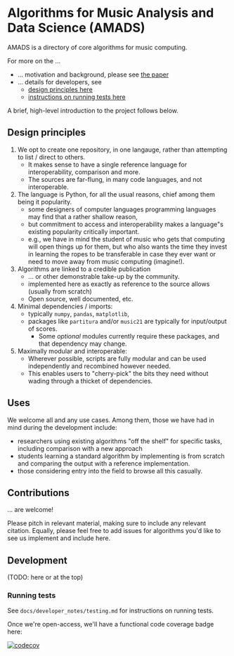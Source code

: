 # Algorithms for Music Analysis and Data Science (AMADS)

AMADS is a directory of core algorithms for music computing.

For more on the ...
- ... motivation and background, please see [the paper](./paper.md)
- ... details for developers, see
  - [design principles here](./docs/developer_notes/design.rst)
  - [instructions on running tests here](./docs/developer_notes/testing.rst)

A brief, high-level introduction to the project follows below.

## Design principles

1. We opt to create one repository, in one langauge, rather than attempting to list / direct to others.
   - It makes sense to have a single reference language for interoperability, comparison and more.
   - The sources are far-flung, in many code languages, and not interoperable.
2. The language is Python, for all the usual reasons, chief among them being it popularity.
   - some designers of computer languages programming languages may find that a rather shallow reason,
   - but commitment to access and interoperability makes a language"s existing popularity critically important.
   - e.g., we have in mind the student of music who gets that computing will open things up for them, but who also wants the time they invest in learning the ropes to be transferable in case they ever want or need to move away from music computing (imagine!).
3. Algorithms are linked to a credible publication
   - ... or other demonstrable take-up by the community.
   - implemented here as exactly as reference to the source allows (usually from scratch)
   - Open source, well documented, etc.
4. Minimal dependencies / imports:
   - typically `numpy`, `pandas`, `matplotlib`,
   - packages like `partitura` and/or `music21` are typically for input/output of scores.
     - Some _optional_ modules currently require these packages, and that dependency may change.
5. Maximally modular and interoperable:
     - Wherever possible, scripts are fully modular and can be used independently and recombined however needed.
     - This enables users to "cherry-pick" the bits they need without wading through a thicket of dependencies.


## Uses

We welcome all and any use cases.
Among them, those we have had in mind during the development include:
- researchers using existing algorithms "off the shelf" for specific tasks, including comparison with a new approach
- students learning a standard algorithm by implementing is from scratch and comparing the output with a reference implementation.
- those considering entry into the field to browse all this casually.


## Contributions

... are welcome!

Please pitch in relevant material, making sure to include any relevant citation.
Equally, please feel free to add issues for algorithms you'd like to see us implement and include here.


## Development

(TODO: here or at the top)

### Running tests

See `docs/developer_notes/testing.md` for instructions on running tests.

Once we're open-access, we'll have a functional code coverage badge here:

[![codecov](https://codecov.io/gh/music-computing/toolkit/graph/badge.svg?token=TONE1IFOR3)](https://codecov.io/gh/music-computing/toolkit)

